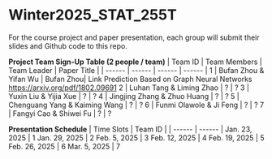 # Winter2025_STAT_255T
For the course project and paper presentation, each group will submit their slides and Github code to this repo.

**Project Team Sign-Up Table (2 people / team)**
| Team ID | Team Members | Team Leader | Paper Title |
| ------ | ------ | ------ | ------ |
1 | Bufan Zhou & Yifan Wu | Bufan Zhou| Link Prediction Based on Graph Neural Networks <https://arxiv.org/pdf/1802.09691>
2 | Luhan Tang & Liming Zhao | ? | ? 
3 | Yuxin Liu & Yijia Xue | ? | ? 
4 | Jingjing Zhang & Zhuo Huang | ? | ? 
5 | Chenguang Yang & Kaiming Wang | ? | ? 
6 | Funmi Olawole & Ji Feng | ? | ? 
7 | Fangyi Cao & Shiwei Fu | ? | ? 

**Presentation Schedule**
| Time Slots | Team ID |
| ------ | ------ |
Jan. 23, 2025 | 1
Jan. 29, 2025 | 2
Feb. 5, 2025 | 3
Feb. 12, 2025 | 4
Feb. 19, 2025 | 5
Feb. 26, 2025 | 6
Mar. 5, 2025 | 7
